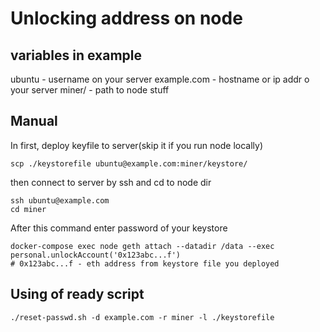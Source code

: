 # Unlocking address on node


## variables in example

 ubuntu - username on your server
 example.com - hostname or ip addr o your server
 miner/ - path to node stuff


## Manual

In first, deploy keyfile to server(skip it if you run node locally)
```
scp ./keystorefile ubuntu@example.com:miner/keystore/
```

then connect to server by ssh and cd to node dir
```
ssh ubuntu@example.com 
cd miner
```

After this command enter password of your keystore 
```
docker-compose exec node geth attach --datadir /data --exec personal.unlockAccount('0x123abc...f')
# 0x123abc...f - eth address from keystore file you deployed
```


## Using of ready script

```
./reset-passwd.sh -d example.com -r miner -l ./keystorefile
```
